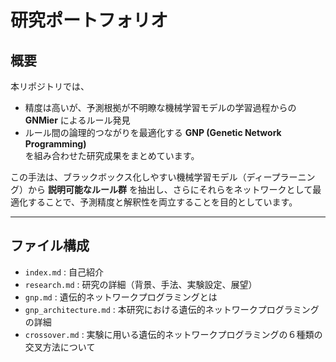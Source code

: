 # 研究ポートフォリオ

## 概要
本リポジトリでは、  
- 精度は高いが、予測根拠が不明瞭な機械学習モデルの学習過程からの**GNMier** によるルール発見  
- ルール間の論理的つながりを最適化する **GNP (Genetic Network Programming)**  
を組み合わせた研究成果をまとめています。  

この手法は、ブラックボックス化しやすい機械学習モデル（ディープラーニング）から **説明可能なルール群** を抽出し、さらにそれらをネットワークとして最適化することで、予測精度と解釈性を両立することを目的としています。  

---

## ファイル構成
- `index.md` : 自己紹介
- `research.md` : 研究の詳細（背景、手法、実験設定、展望）  
- `gnp.md` : 遺伝的ネットワークプログラミングとは
- `gnp_architecture.md` : 本研究における遺伝的ネットワークプログラミングの詳細
- `crossover.md` : 実験に用いる遺伝的ネットワークプログラミングの６種類の交叉方法について 
